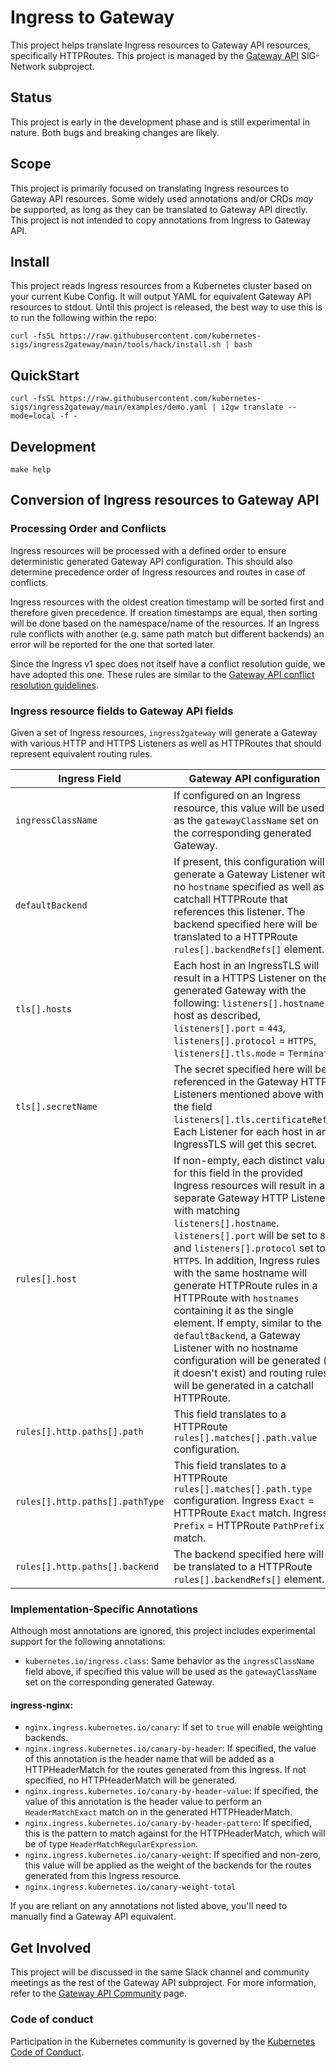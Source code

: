 # Ingress to Gateway

This project helps translate Ingress resources to Gateway API resources,
specifically HTTPRoutes. This project is managed by the [Gateway
API](https://gateway-api.sigs.k8s.io/) SIG-Network subproject.

## Status

This project is early in the development phase and is still experimental in
nature. Both bugs and breaking changes are likely.

## Scope

This project is primarily focused on translating Ingress resources to Gateway
API resources. Some widely used annotations and/or CRDs _may_ be supported, as
long as they can be translated to Gateway API directly. This project is not
intended to copy annotations from Ingress to Gateway API.

## Install

This project reads Ingress resources from a Kubernetes cluster based on your
current Kube Config. It will output YAML for equivalent Gateway API resources
to stdout. Until this project is released, the best way to use this is to run
the following within the repo:

```shell
curl -fsSL https://raw.githubusercontent.com/kubernetes-sigs/ingress2gateway/main/tools/hack/install.sh | bash 
```

## QuickStart

```shell
curl -fsSL https://raw.githubusercontent.com/kubernetes-sigs/ingress2gateway/main/examples/demo.yaml | i2gw translate --mode=local -f -
```

## Development

``` shell
make help
```

## Conversion of Ingress resources to Gateway API

### Processing Order and Conflicts

Ingress resources will be processed with a defined order to ensure deterministic generated Gateway API configuration.
This should also determine precedence order of Ingress resources and routes in case of conflicts.

Ingress resources with the oldest creation timestamp will be sorted first and therefore given precedence.
If creation timestamps are equal, then sorting will be done based on the namespace/name of the resources.
If an Ingress rule conflicts with another (e.g. same path match but different backends) an error will be reported for the one that sorted later.

Since the Ingress v1 spec does not itself have a conflict resolution guide, we have adopted this one.
These rules are similar to the [Gateway API conflict resolution guidelines](https://gateway-api.sigs.k8s.io/concepts/guidelines/#conflicts).

### Ingress resource fields to Gateway API fields

Given a set of Ingress resources, `ingress2gateway` will generate a Gateway with various HTTP and HTTPS Listeners as well as HTTPRoutes that should represent equivalent routing rules.

| Ingress Field | Gateway API configuration |
|---------------|---------------------------|
| `ingressClassName` | If configured on an Ingress resource, this value will be used as the `gatewayClassName` set on the corresponding generated Gateway. |
| `defaultBackend` | If present, this configuration will generate a Gateway Listener with no `hostname` specified as well as a catchall HTTPRoute that references this listener. The backend specified here will be translated to a HTTPRoute `rules[].backendRefs[]` element. |
| `tls[].hosts` | Each host in an IngressTLS will result in a HTTPS Listener on the generated Gateway with the following: `listeners[].hostname` = host as described, `listeners[].port` = `443`, `listeners[].protocol` = `HTTPS`, `listeners[].tls.mode` = `Terminate` |
| `tls[].secretName` | The secret specified here will be referenced in the Gateway HTTPS Listeners mentioned above with the field `listeners[].tls.certificateRefs`. Each Listener for each host in an IngressTLS will get this secret. |
| `rules[].host` | If non-empty, each distinct value for this field in the provided Ingress resources will result in a separate Gateway HTTP Listener with matching `listeners[].hostname`. `listeners[].port` will be set to `80` and `listeners[].protocol` set to `HTTPS`. In addition, Ingress rules with the same hostname will generate HTTPRoute rules in a HTTPRoute with `hostnames` containing it as the single element. If empty, similar to the `defaultBackend`, a Gateway Listener with no hostname configuration will be generated (if it doesn't exist) and routing rules will be generated in a catchall HTTPRoute. |
| `rules[].http.paths[].path` | This field translates to a HTTPRoute `rules[].matches[].path.value` configuration. |
| `rules[].http.paths[].pathType` | This field translates to a HTTPRoute `rules[].matches[].path.type` configuration. Ingress `Exact` = HTTPRoute `Exact` match. Ingress `Prefix` = HTTPRoute `PathPrefix` match. |
| `rules[].http.paths[].backend` | The backend specified here will be translated to a HTTPRoute `rules[].backendRefs[]` element. |

### Implementation-Specific Annotations

Although most annotations are ignored, this project includes experimental
support for the following annotations:

* `kubernetes.io/ingress.class`: Same behavior as the `ingressClassName` field above, if specified this value will be used as the `gatewayClassName` set on the corresponding generated Gateway.

#### ingress-nginx:

* `nginx.ingress.kubernetes.io/canary`: If set to `true` will enable weighting backends.
* `nginx.ingress.kubernetes.io/canary-by-header`: If specified, the value of this annotation is the header name that will be added as a HTTPHeaderMatch for the routes generated from this Ingress. If not specified, no HTTPHeaderMatch will be generated.
* `nginx.ingress.kubernetes.io/canary-by-header-value`: If specified, the value of this annotation is the header value to perform an `HeaderMatchExact` match on in the generated HTTPHeaderMatch.
* `nginx.ingress.kubernetes.io/canary-by-header-pattern`: If specified, this is the  pattern to match against for the HTTPHeaderMatch, which will be of type `HeaderMatchRegularExpression`.
* `nginx.ingress.kubernetes.io/canary-weight`: If specified and non-zero, this value will be applied as the weight of the backends for the routes generated from this Ingress resource.
* `nginx.ingress.kubernetes.io/canary-weight-total`

If you are reliant on any annotations not listed above, you'll need to manually
find a Gateway API equivalent.

## Get Involved

This project will be discussed in the same Slack channel and community meetings
as the rest of the Gateway API subproject. For more information, refer to the
[Gateway API Community](https://gateway-api.sigs.k8s.io/contributing/) page.

### Code of conduct

Participation in the Kubernetes community is governed by the [Kubernetes Code of
Conduct](code-of-conduct.md).

[owners]: https://git.k8s.io/community/contributors/guide/owners.md
[Creative Commons 4.0]: https://git.k8s.io/website/LICENSE
